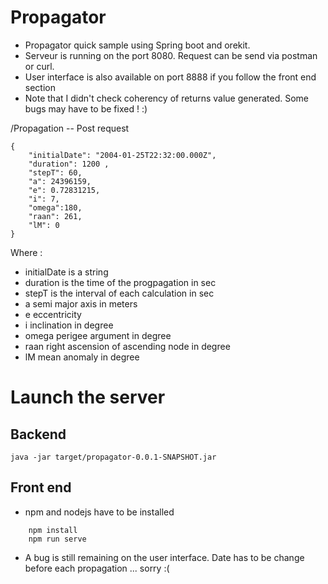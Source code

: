 # Propagator
- Propagator quick sample using Spring boot and orekit.
- Serveur is running on the port 8080. Request can be send via postman or curl.
- User interface is also available on port 8888 if you follow the front end section
- Note that I didn't check coherency of returns value generated. Some bugs may have to be fixed ! :)

/Propagation -- Post request
```
{
    "initialDate": "2004-01-25T22:32:00.000Z",
    "duration": 1200 ,
    "stepT": 60,
    "a": 24396159,
    "e": 0.72831215,
    "i": 7,
    "omega":180,
    "raan": 261,
    "lM": 0
}
```
Where :
- initialDate is a string
- duration is the time of the progpagation in sec
- stepT is the interval of each calculation in sec
- a semi major axis in meters
- e eccentricity
- i inclination in degree
- omega perigee argument in degree
- raan right ascension of ascending node in degree
- lM mean anomaly in degree

# Launch the server

## Backend

```
java -jar target/propagator-0.0.1-SNAPSHOT.jar
```

## Front end 
- npm and nodejs have to be installed

``` cd ui
    npm install
    npm run serve
```

- A bug is still remaining on the user interface. Date has to be change before each propagation ... sorry :(
